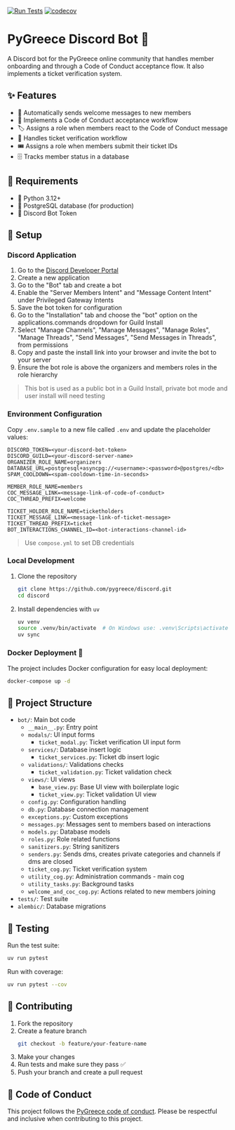[![Run Tests](https://github.com/pygreece/discord/actions/workflows/test.yml/badge.svg)](https://github.com/pygreece/discord/actions/workflows/test.yml)
[![codecov](https://codecov.io/github/pygreece/discord/graph/badge.svg?token=TRIHAIZE7D)](https://codecov.io/github/pygreece/discord)

# PyGreece Discord Bot 🤖

A Discord bot for the PyGreece online community that handles member onboarding and through a Code of Conduct acceptance flow.
It also implements a ticket verification system.

## ✨ Features

- 👋 Automatically sends welcome messages to new members
- 📜 Implements a Code of Conduct acceptance workflow
- 🏷️ Assigns a role when members react to the Code of Conduct message
- 🚧 Handles ticket verification workflow
- 🎟️ Assigns a role when members submit their ticket IDs
- 🗄️ Tracks member status in a database

## 🔧 Requirements

- 🐍 Python 3.12+
- 🐘 PostgreSQL database (for production)
- 🔑 Discord Bot Token

## 🚀 Setup

### Discord Application

1. Go to the [Discord Developer Portal](https://discord.com/developers/applications)
2. Create a new application
3. Go to the "Bot" tab and create a bot
4. Enable the "Server Members Intent" and "Message Content Intent" under Privileged Gateway Intents
5. Save the bot token for configuration
6. Go to the "Installation" tab and choose the "bot" option on the applications.commands dropdown for Guild Install
7. Select "Manage Channels", "Manage Messages", "Manage Roles", "Manage Threads", "Send Messages", "Send Messages in Threads", from permissions
8. Copy and paste the install link into your browser and invite the bot to your server
9. Ensure the bot role is above the organizers and members roles in the role hierarchy

> This bot is used as a public bot in a Guild Install, private bot mode and user install will need testing

### Environment Configuration

Copy `.env.sample` to a new file called `.env` and update the placeholder values:
```dosini
DISCORD_TOKEN=<your-discord-bot-token>
DISCORD_GUILD=<your-discord-server-name>
ORGANIZER_ROLE_NAME=organizers
DATABASE_URL=postgresql+asyncpg://<username>:<password>@postgres/<db>
SPAM_COOLDOWN=<spam-cooldown-time-in-seconds>

MEMBER_ROLE_NAME=members
COC_MESSAGE_LINK=<message-link-of-code-of-conduct>
COC_THREAD_PREFIX=welcome

TICKET_HOLDER_ROLE_NAME=ticketholders
TICKET_MESSAGE_LINK=<message-link-of-ticket-message>
TICKET_THREAD_PREFIX=ticket
BOT_INTERACTIONS_CHANNEL_ID=<bot-interactions-channel-id>
```

> Use `compose.yml` to set DB credentials

### Local Development

1. Clone the repository
   ```bash
   git clone https://github.com/pygreece/discord.git
   cd discord
   ```

2. Install dependencies with `uv`
   ```bash
   uv venv
   source .venv/bin/activate  # On Windows use: .venv\Scripts\activate
   uv sync
   ```

### Docker Deployment 🐳

The project includes Docker configuration for easy local deployment:

```bash
docker-compose up -d
```

## 📁 Project Structure

- `bot/`: Main bot code
  - `__main__.py`: Entry point
  - `modals/`: UI input forms
    - `ticket_modal.py`: Ticket verification UI input form
  - `services/`: Database insert logic
    - `ticket_services.py`: Ticket db insert logic
  - `validations/`: Validations checks
    - `ticket_validation.py`: Ticket validation check
  - `views/`: UI views
    - `base_view.py`: Base UI view with boilerplate logic
    - `ticket_view.py`: Ticket validation UI view
  - `config.py`: Configuration handling
  - `db.py`: Database connection management
  - `exceptions.py`: Custom exceptions
  - `messages.py`: Messages sent to members based on interactions
  - `models.py`: Database models
  - `roles.py`: Role related functions
  - `sanitizers.py`: String sanitizers
  - `senders.py`: Sends dms, creates private categories and channels if dms are closed
  - `ticket_cog.py`: Ticket verification system
  - `utility_cog.py`: Administration commands - main cog
  - `utility_tasks.py`: Background tasks
  - `welcome_and_coc_cog.py`: Actions related to new members joining
- `tests/`: Test suite
- `alembic/`: Database migrations

## 🧪 Testing

Run the test suite:

```bash
uv run pytest
```

Run with coverage:

```bash
uv run pytest --cov
```

## 👥 Contributing

1. Fork the repository
2. Create a feature branch
   ```bash
   git checkout -b feature/your-feature-name
   ```
3. Make your changes
4. Run tests and make sure they pass ✅
5. Push your branch and create a pull request

## 💬 Code of Conduct

This project follows the [PyGreece code of conduct](https://pygreece.org/code-of-conduct/).
Please be respectful and inclusive when contributing to this project.
